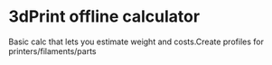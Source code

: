 # 3dPrint offline calculator
 Basic calc that lets you estimate weight and costs.Create profiles for printers/filaments/parts
